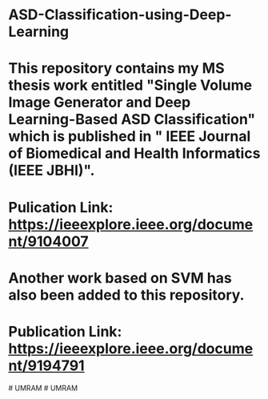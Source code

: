 # ASD-Classification-using-Deep-Learning
# This repository contains my MS thesis work entitled "Single Volume Image Generator and Deep Learning-Based ASD Classification" which is published in " IEEE Journal of Biomedical and Health Informatics (IEEE JBHI)". 
# Pulication Link: https://ieeexplore.ieee.org/document/9104007
# Another work based on SVM has also been added to this repository. 
# Publication Link: https://ieeexplore.ieee.org/document/9194791
#   U M R A M  
 #   U M R A M  
 